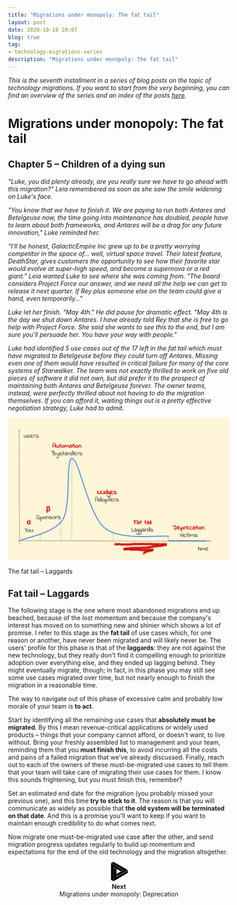 ```yaml
---
title: "Migrations under monopoly: The fat tail"
layout: post
date: 2020-10-18 20:07
blog: true
tag:
- technology-migrations-series
description: "Migrations under monopoly: The fat tail"
---
```


_This is the seventh installment in a series of blog posts on the topic of technology migrations. If you want to start from the very beginning, you can find an overview of the series and an index of the posts [here](http://poros.github.io/the-technology-migrations-series/)._

# Migrations under monopoly: The fat tail

## Chapter 5 – Children of a dying sun

_"Luke, you did plenty already, are you really sure we have to go ahead with this migration?" Leia remembered as soon as she saw the smile widening on Luke's face._

_"You know that we have to finish it. We are paying to run both Antares and Betelgeuse now, the time going into maintenance has doubled, people have to learn about both frameworks, and Antares will be a drag for any future innovation," Luke reminded her._

_"I'll be honest, GalacticEmpire Inc grew up to be a pretty worrying competitor in the space of… well, virtual space travel. Their latest feature, DeathStar, gives customers the opportunity to see how their favorite star would evolve at super-high speed, and become a supernova or a red giant." Leia wanted Luke to see where she was coming from. "The board considers Project Force our answer, and we need all the help we can get to release it next quarter. If Rey plus someone else on the team could give a hand, even temporarily…"_

_Luke let her finish. "May 4th." He did pause for dramatic effect. "May 4th is the day we shut down Antares. I have already told Rey that she is free to go help with Project Force. She said she wants to see this to the end, but I am sure you'll persuade her. You have your way with people."_

_Luke had identified 5 use cases out of the 17 left in the fat tail which must have migrated to Betelgeuse before they could turn off Antares. Missing even one of them would have resulted in critical failure for many of the core systems of Starwalker. The team was not exactly thrilled to work on five old pieces of software it did not own, but did prefer it to the prospect of maintaining both Antares and Betelgeuse forever. The owner teams, instead, were perfectly thrilled about not having to do the migration themselves. If you can afford it, waiting things out is a pretty effective negotiation strategy, Luke had to admit._

![The fat tail](/assets/images/migrations_under_monopoly_5.png)
<figcaption class="caption">The fat tail – Laggards</figcaption>

## Fat tail – Laggards

The following stage is the one where most abandoned migrations end up beached, because of the lost momentum and because the company's interest has moved on to something new and shinier which shows a lot of promise. I refer to this stage as the **fat tail** of use cases which, for one reason or another, have never been migrated and will likely never be. The users' profile for this phase is that of the **laggards**: they are not against the new technology, but they really don't find it compelling enough to prioritize adoption over everything else, and they ended up lagging behind. They might eventually migrate, though; in fact, in this phase you may still see some use cases migrated over time, but not nearly enough to finish the migration in a reasonable time.

The way to navigate out of this phase of excessive calm and probably low morale of your team is **to act**.

Start by identifying all the remaining use cases that **absolutely must be migrated**. By this I mean revenue-critical applications or widely used products – things that your company cannot afford, or doesn't want, to live without. Bring your freshly assembled list to management and your team, reminding them that you **must finish this**, to avoid incurring all the costs and pains of a failed migration that we've already discussed. Finally, reach out to each of the owners of these must-be-migrated use cases to tell them that your team will take care of migrating their use cases for them. I know this sounds frightening, but you must finish this, remember?

Set an estimated end date for the migration (you probably missed your previous one), and this time **try to stick to it**. The reason is that you will communicate as widely as possible that **the old system will be terminated on that date**. And this is a promise you'll want to keep if you want to maintain enough credibility to do what comes next.

Now migrate one must-be-migrated use case after the other, and send migration progress updates regularly to build up momentum and expectations for the end of the old technology and the migration altogether.

<div align="center">
<a href="http://poros.github.io/mum-deprecation/">
<img src="/assets/images/next.png" alt="Next">
</a>
<b><figcaption class="caption">Next</figcaption></b>
<figcaption class="caption">Migrations under monopoly: Deprecation</figcaption>
</div>
